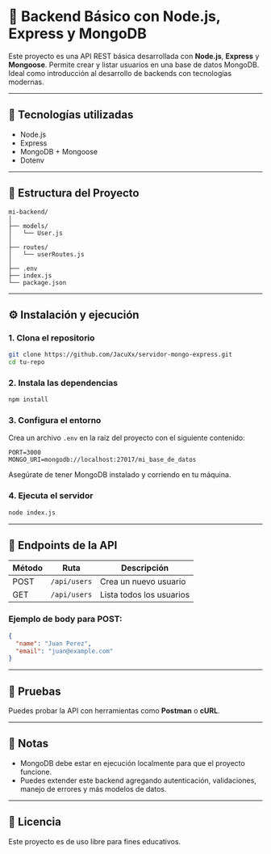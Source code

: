 # 🧠 Backend Básico con Node.js, Express y MongoDB

Este proyecto es una API REST básica desarrollada con **Node.js**, **Express** y **Mongoose**. Permite crear y listar usuarios en una base de datos MongoDB. Ideal como introducción al desarrollo de backends con tecnologías modernas.

---

## 🚀 Tecnologías utilizadas

- Node.js
- Express
- MongoDB + Mongoose
- Dotenv

---

## 📁 Estructura del Proyecto

```
mi-backend/
│
├── models/
│   └── User.js
│
├── routes/
│   └── userRoutes.js
│
├── .env
├── index.js
└── package.json
```

---

## ⚙️ Instalación y ejecución

### 1. Clona el repositorio

```bash
git clone https://github.com/JacuXx/servidor-mongo-express.git
cd tu-repo
```

### 2. Instala las dependencias

```bash
npm install
```

### 3. Configura el entorno

Crea un archivo `.env` en la raíz del proyecto con el siguiente contenido:

```env
PORT=3000
MONGO_URI=mongodb://localhost:27017/mi_base_de_datos
```

Asegúrate de tener MongoDB instalado y corriendo en tu máquina.

### 4. Ejecuta el servidor

```bash
node index.js
```

---

## 🔄 Endpoints de la API

| Método | Ruta                   | Descripción                  |
|--------|------------------------|------------------------------|
| POST   | `/api/users`           | Crea un nuevo usuario        |
| GET    | `/api/users`           | Lista todos los usuarios     |

### Ejemplo de body para POST:

```json
{
  "name": "Juan Perez",
  "email": "juan@example.com"
}
```

---

## 🧪 Pruebas

Puedes probar la API con herramientas como **Postman** o **cURL**.

---

## 📌 Notas

- MongoDB debe estar en ejecución localmente para que el proyecto funcione.
- Puedes extender este backend agregando autenticación, validaciones, manejo de errores y más modelos de datos.

---

## 🤝 Licencia

Este proyecto es de uso libre para fines educativos.